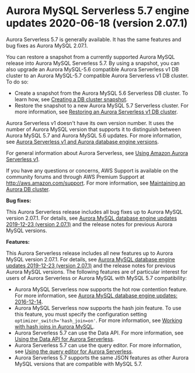 # Aurora MySQL Serverless 5\.7 engine updates 2020\-06\-18 \(version 2\.07\.1\)<a name="AuroraMySQL.Updates.serverless_2_07_01"></a>

 Aurora Serverless 5\.7 is generally available\. It has the same features and bug fixes as Aurora MySQL 2\.07\.1\. 

You can restore a snapshot from a currently supported Aurora MySQL release into Aurora MySQL Serverless 5\.7\. By using a snapshot, you can also upgrade an Aurora MySQL\-5\.6 compatible Aurora Serverless v1 DB cluster to an Aurora MySQL\-5\.7 compatible Aurora Serverless v1 DB cluster\. To do so:
+ Create a snapshot from the Aurora MySQL 5\.6 Serverless  DB cluster\. To learn how, see [Creating a DB cluster snapshot](USER_CreateSnapshotCluster.md)\. 
+ Restore the snapshot to a new Aurora MySQL 5\.7 Serverless cluster\. For more information, see [Restoring an Aurora Serverless v1 DB cluster](aurora-serverless.restorefromsnapshot.md)\. 

Aurora Serverless v1 doesn't have its own version number\. It uses the number of Aurora MySQL version that supports it to distinguish between Aurora MySQL 5\.7 and Aurora MySQL 5\.6 updates\. For more information, see [Aurora Serverless v1 and Aurora database engine versions](aurora-serverless.relnotes.md)\.

For general information about Aurora Serverless, see [Using Amazon Aurora Serverless v1](aurora-serverless.md)\.

 If you have any questions or concerns, AWS Support is available on the community forums and through AWS Premium Support at [http://aws\.amazon\.com/support](http://aws.amazon.com/support)\. For more information, see [Maintaining an Aurora DB cluster](https://docs.aws.amazon.com/AmazonRDS/latest/AuroraUserGuide/USER_UpgradeDBInstance.Maintenance.html)\. 

 **Bug fixes:** 

 This Aurora Serverless release includes all bug fixes up to Aurora MySQL version 2\.07\.1\. For details, see [Aurora MySQL database engine updates 2019\-12\-23 \(version 2\.07\.1\)](AuroraMySQL.Updates.2071.md) and the release notes for previous Aurora MySQL versions\. 

 **Features:** 

 This Aurora Serverless release includes all new features up to Aurora MySQL version 2\.07\.1\. For details, see [Aurora MySQL database engine updates 2019\-12\-23 \(version 2\.07\.1\)](AuroraMySQL.Updates.2071.md) and the release notes for previous Aurora MySQL versions\. The following features are of particular interest for users of Aurora Serverless or Aurora MySQL with MySQL 5\.7 compatibility: 
+  Aurora MySQL Serverless now supports the hot row contention feature\. For more information, see [Aurora MySQL database engine updates: 2016\-12\-14](AuroraMySQL.Updates.20161214.md)\. 
+  Aurora MySQL Serverless now supports the hash join feature\. To use this feature, you must specify the configuration setting `optimizer_switch='hash_join=on'`\. For more information, see [Working with hash joins in Aurora MySQL](AuroraMySQL.BestPractices.md#Aurora.BestPractices.HashJoin)\. 
+  Aurora Serverless 5\.7 can use the Data API\. For more information, see [Using the Data API for Aurora Serverless](data-api.md)\. 
+  Aurora Serverless 5\.7 can use the query editor\. For more information, see [Using the query editor for Aurora Serverless](query-editor.md)\. 
+  Aurora Serverless 5\.7 supports the same JSON features as other Aurora MySQL versions that are compatible with MySQL 5\.7\. 